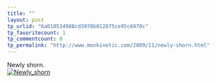 ```yaml
---
title: ""
layout: post
tp_urlid: "6a010534988cd3970b012875ce95c6970c"
tp_favoritecount: 1
tp_commentcount: 0
tp_permalink: "http://www.monkinetic.com/2009/11/newly-shorn.html"
---
```

Newly shorn.<br/>
<a style="display: inline;" href="http://steveivy.typepad.com/.a/6a010534988cd3970b0120a6cd181f970b-pi"><img class="asset asset-image at-xid-6a010534988cd3970b0120a6cd181f970b" alt="Newly_shorn" title="Newly_shorn" src="http://steveivy.typepad.com/.a/6a010534988cd3970b0120a6cd181f970b-800wi" border="0" /></a> <br />
